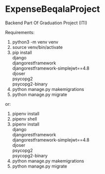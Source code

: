 # ExpenseBeqalaProject
Backend Part Of Graduation Project (ITI)

Requirements:

1. python3 -m venv venv
2. source venv/bin/activate
3. pip install <br /> django
               <br /> djangorestframework
               <br /> djangorestframework-simplejwt==4.8
               <br /> djoser 
               <br /> psycopg2 
               <br /> psycopg2-binary
4. python manage.py makemigrations
5. python manage.py migrate


or:

1. pipenv install
2. pipenv shell
3. pipenv install <br /> django
               <br /> djangorestframework
               <br /> djangorestframework-simplejwt==4.8
               <br /> djoser 
               <br /> psycopg2 
               <br /> psycopg2-binary
4. python manage.py makemigrations
5. python manage.py migrate
